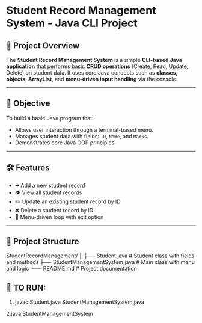 # Student Record Management System - Java CLI Project

## 📘 Project Overview

The **Student Record Management System** is a simple **CLI-based Java application** that performs basic **CRUD operations** (Create, Read, Update, Delete) on student data. It uses core Java concepts such as **classes, objects, ArrayList**, and **menu-driven input handling** via the console.

---

## 🎯 Objective

To build a basic Java program that:
- Allows user interaction through a terminal-based menu.
- Manages student data with fields: `ID`, `Name`, and `Marks`.
- Demonstrates core Java OOP principles.

---

## 🛠️ Features

- ➕ Add a new student record  
- 👁️ View all student records  
- ✏️ Update an existing student record by ID  
- ❌ Delete a student record by ID  
- 🔁 Menu-driven loop with exit option

---
## 📂 Project Structure
StudentRecordManagement/
│
├── Student.java # Student class with fields and methods
├── StudentManagementSystem.java # Main class with menu and logic
└── README.md # Project documentation


## 📂 TO RUN:
1. javac Student.java StudentManagementSystem.java

2.java StudentManagementSystem


